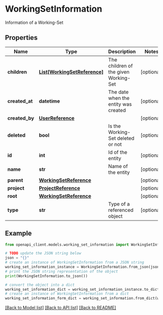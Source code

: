 # WorkingSetInformation

Information of a Working-Set

## Properties

Name | Type | Description | Notes
------------ | ------------- | ------------- | -------------
**children** | [**List[WorkingSetReference]**](WorkingSetReference.md) | The children of the given Working-Set | [optional] 
**created_at** | **datetime** | The date when the entity was created | [optional] 
**created_by** | [**UserReference**](UserReference.md) |  | [optional] 
**deleted** | **bool** | Is the Working-Set deleted or not | [optional] 
**id** | **int** | Id of the entity | [optional] 
**name** | **str** | Name of the entity | [optional] 
**parent** | [**WorkingSetReference**](WorkingSetReference.md) |  | [optional] 
**project** | [**ProjectReference**](ProjectReference.md) |  | [optional] 
**root** | [**WorkingSetReference**](WorkingSetReference.md) |  | [optional] 
**type** | **str** | Type of a referenced object | [optional] 

## Example

```python
from openapi_client.models.working_set_information import WorkingSetInformation

# TODO update the JSON string below
json = "{}"
# create an instance of WorkingSetInformation from a JSON string
working_set_information_instance = WorkingSetInformation.from_json(json)
# print the JSON string representation of the object
print(WorkingSetInformation.to_json())

# convert the object into a dict
working_set_information_dict = working_set_information_instance.to_dict()
# create an instance of WorkingSetInformation from a dict
working_set_information_form_dict = working_set_information.from_dict(working_set_information_dict)
```
[[Back to Model list]](../README.md#documentation-for-models) [[Back to API list]](../README.md#documentation-for-api-endpoints) [[Back to README]](../README.md)



